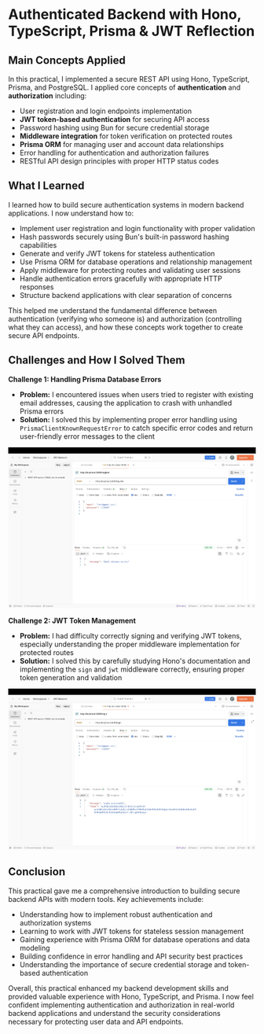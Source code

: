 # Authenticated Backend with Hono, TypeScript, Prisma & JWT Reflection

## Main Concepts Applied

In this practical, I implemented a secure REST API using Hono, TypeScript, Prisma, and PostgreSQL. I applied core concepts of **authentication** and **authorization** including:
* User registration and login endpoints implementation
* **JWT token-based authentication** for securing API access
* Password hashing using Bun for secure credential storage
* **Middleware integration** for token verification on protected routes
* **Prisma ORM** for managing user and account data relationships
* Error handling for authentication and authorization failures
* RESTful API design principles with proper HTTP status codes

## What I Learned

I learned how to build secure authentication systems in modern backend applications. I now understand how to:
* Implement user registration and login functionality with proper validation
* Hash passwords securely using Bun's built-in password hashing capabilities
* Generate and verify JWT tokens for stateless authentication
* Use Prisma ORM for database operations and relationship management
* Apply middleware for protecting routes and validating user sessions
* Handle authentication errors gracefully with appropriate HTTP responses
* Structure backend applications with clear separation of concerns

This helped me understand the fundamental difference between authentication (verifying who someone is) and authorization (controlling what they can access), and how these concepts work together to create secure API endpoints.

## Challenges and How I Solved Them

**Challenge 1: Handling Prisma Database Errors**
* **Problem:** I encountered issues when users tried to register with existing email addresses, causing the application to crash with unhandled Prisma errors
* **Solution:** I solved this by implementing proper error handling using `PrismaClientKnownRequestError` to catch specific error codes and return user-friendly error messages to the client

![Challenge1](web102-hono-auth-jwt-prisma-forked/ss/register.png)

**Challenge 2: JWT Token Management**
* **Problem:** I had difficulty correctly signing and verifying JWT tokens, especially understanding the proper middleware implementation for protected routes
* **Solution:** I solved this by carefully studying Hono's documentation and implementing the `sign` and `jwt` middleware correctly, ensuring proper token generation and validation

![Challenge2](web102-hono-auth-jwt-prisma-forked/ss/login.png)

## Conclusion

This practical gave me a comprehensive introduction to building secure backend APIs with modern tools. Key achievements include:
* Understanding how to implement robust authentication and authorization systems
* Learning to work with JWT tokens for stateless session management
* Gaining experience with Prisma ORM for database operations and data modeling
* Building confidence in error handling and API security best practices
* Understanding the importance of secure credential storage and token-based authentication

Overall, this practical enhanced my backend development skills and provided valuable experience with Hono, TypeScript, and Prisma. I now feel confident implementing authentication and authorization in real-world backend applications and understand the security considerations necessary for protecting user data and API endpoints.